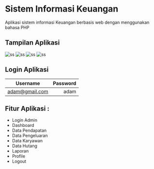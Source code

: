 # Sistem Informasi Keuangan
Aplikasi sistem informasi Keuangan berbasis web dengan menggunakan bahasa PHP

## Tampilan Aplikasi
![ss](assets/ss1.png)
![ss](assets/ss2.png)
![ss](assets/ss3.png)
![ss](assets/ss4.png)

## Login Aplikasi
|    Username    | Password |
|:--------------:|---------:|
| adam@gmail.com |   adam   |

## Fitur Aplikasi :
- Login Admin
- Dashboard
- Data Pendapatan
- Data Pengeluaran
- Data Karyawan
- Data Hutang
- Laporan
- Profile
- Logout